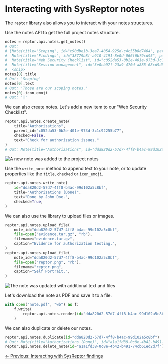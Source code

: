 # Interacting with SysReptor notes

The `reptor` library also allows you to interact with your notes structures.

Use the notes API to get the full project notes structure.

```python title="Get project notes"
notes = reptor.api.notes.get_notes()
# Out:
# [Note(title="Scoping", id="c90dbe1b-3ea7-4054-925d-c4c55b8d7404", parent="None"),
#  Note(title="Findings", id="38779b8f-a910-4191-8e0d-066f6b79cd95", parent="None")
#  Note(title="Web Security Checklist", id="c052da53-0b2e-401e-973d-3c1c92255b77", parent="None"),
#  Note(title="Session management", id="3e0cb97f-23a9-470d-a885-68cd9dbb5ada", parent="c052da53-0b2e-401e-973d-3c1c92255b77"),
#  <snip>
notes[0].title
# Out: 'Scoping'
notes[0].text
# Out: 'Those are our scoping notes.'
notes[0].icon_emoji
# Out: '🧐'
```

We can also create notes. Let's add a new item to our "Web Security Checklist".

```python title="Add a new note"
reptor.api.notes.create_note(
    title="Authorizations",
    parent_id="c052da53-0b2e-401e-973d-3c1c92255b77",
    checked=False,
    text="Check for authorization issues."
)
# Out: Note(title="Authorizations", id="dda820d2-57d7-4ff8-b4ac-99d102a5c8bf", parent="c052da53-0b2e-401e-973d-3c1c92255b77")
```

![A new note was added to the project notes](/images/created_note.png)

Use the `write_note` method to append text to your note, or to update properties like the `title`, `checked` or `icon_emoji`.

```python title="Update the note"
reptor.api.notes.write_note(
    id="dda820d2-57d7-4ff8-b4ac-99d102a5c8bf",
    title="Authorizations (Done)",
    text="Done by John Doe.",
    checked=True,
)
```

We can also use the library to upload files or images.

```python title="Upload files and images"
reptor.api.notes.upload_file(
    note_id="dda820d2-57d7-4ff8-b4ac-99d102a5c8bf",
    file=open("evidence.tar.gz", "rb"),
    filename="evidence.tar.gz",
    caption="Evidence for authorization testing.",
)
reptor.api.notes.upload_file(
    note_id="dda820d2-57d7-4ff8-b4ac-99d102a5c8bf",
    file=open("reptor.png", "rb"),
    filename="reptor.png",
    caption="Self Portrait.",
)
```

![The note was updated with additional text and files](/images/updated_note.png)

Let's download the note as PDF and save it to a file.

```python title="Download note as PDF and save to file"
with open("note.pdf", "wb") as f:
    f.write(
        reptor.api.notes.render(id="dda820d2-57d7-4ff8-b4ac-99d102a5c8bf")
    )
```

We can also duplicate or delete our notes.

```python title="Duplicate and delete note"
reptor.api.notes.duplicate(id="dda820d2-57d7-4ff8-b4ac-99d102a5c8bf")
# Out: Note(title="Authorizations (Done)", id="a1a1fd38-0c8e-4b42-b491-74cb61ed2d7f", parent="c052da53-0b2e-401e-973d-3c1c92255b77")
reptor.api.notes.delete_note(id="a1a1fd38-0c8e-4b42-b491-74cb61ed2d7f")
```

<div style="display: flex; justify-content: flex-start;">
  <span><a href="../../part-2/findings">← Previous: Interacting with SysReptor findings</a></span>
</div>